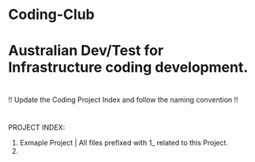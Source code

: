 # Coding-Club
# Australian Dev/Test for Infrastructure coding development.
# 
!! Update the Coding Project Index and follow the naming convention !!
#
PROJECT INDEX:

1. Exmaple Project | All files prefixed with 1_ related to this Project.
2.
